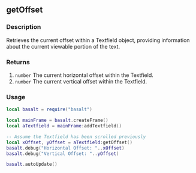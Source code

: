 ## getOffset

### Description

Retrieves the current offset within a Textfield object, providing information about the current viewable portion of the text.

### Returns

1. `number` The current horizontal offset within the Textfield.
2. `number` The current vertical offset within the Textfield.

### Usage

```lua
local basalt = require("basalt")

local mainFrame = basalt.createFrame()
local aTextfield = mainFrame:addTextfield()

-- Assume the Textfield has been scrolled previously
local xOffset, yOffset = aTextfield:getOffset()
basalt.debug("Horizontal Offset: "..xOffset)
basalt.debug("Vertical Offset: "..yOffset)

basalt.autoUpdate()
```
